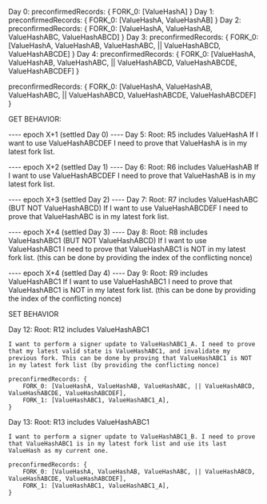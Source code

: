 Day 0:
    preconfirmedRecords: {
        FORK_0: [ValueHashA]
    }
Day 1:
    preconfirmedRecords: {
        FORK_0: [ValueHashA, ValueHashAB]
    }
Day 2:
    preconfirmedRecords: {
        FORK_0: [ValueHashA, ValueHashAB, ValueHashABC, ValueHashABCD]
    }
Day 3:
    preconfirmedRecords: {
        FORK_0: [ValueHashA, ValueHashAB, ValueHashABC, || ValueHashABCD, ValueHashABCDE]
    }
Day 4:
    preconfirmedRecords: {
        FORK_0: [ValueHashA, ValueHashAB, ValueHashABC, || ValueHashABCD, ValueHashABCDE, ValueHashABCDEF]
    }

preconfirmedRecords: {
    FORK_0: [ValueHashA, ValueHashAB, ValueHashABC, || ValueHashABCD, ValueHashABCDE, ValueHashABCDEF]
}


GET BEHAVIOR:

---- epoch X+1 (settled Day 0) ----
Day 5:
    Root: R5 includes ValueHashA
    If I want to use ValueHashABCDEF I need to prove that ValueHashA is in my latest fork list.


---- epoch X+2 (settled Day 1) ----
Day 6:
    Root: R6 includes ValueHashAB
    If I want to use ValueHashABCDEF I need to prove that ValueHashAB is in my latest fork list.


---- epoch X+3 (settled Day 2) ----
Day 7:
    Root: R7 includes ValueHashABC (BUT NOT ValueHashABCD)
    If I want to use ValueHashABCDEF I need to prove that ValueHashABC is in my latest fork list.


---- epoch X+4 (settled Day 3) ----
Day 8:
    Root: R8 includes ValueHashABC1 (BUT NOT ValueHashABCD)
    If I want to use ValueHashABC1 I need to prove that ValueHashABC1 is NOT in my latest fork list.
    (this can be done by providing the index of the conflicting nonce)


---- epoch X+4 (settled Day 4) ----
Day 9:
    Root: R9 includes ValueHashABC1
    If I want to use ValueHashABC1 I need to prove that ValueHashABC1 is NOT in my latest fork list.
    (this can be done by providing the index of the conflicting nonce)



SET BEHAVIOR


Day 12:
    Root: R12 includes ValueHashABC1
    
    I want to perform a signer update to ValueHashABC1_A. I need to prove that my latest valid state is ValueHashABC1, and invalidate my previous fork. This can be done by proving that ValueHashABC1 is NOT in my latest fork list (by providing the conflicting nonce)
    
    preconfirmedRecords: {
        FORK_0: [ValueHashA, ValueHashAB, ValueHashABC, || ValueHashABCD, ValueHashABCDE, ValueHashABCDEF],
        FORK_1: [ValueHashABC1, ValueHashABC1_A],
    }

   

Day 13:
    Root: R13 includes ValueHashABC1

    I want to perform a signer update to ValueHashABC1_B. I need to prove that ValueHashABC1 is in my latest fork list and use its last ValueHash as my current one.
    
    preconfirmedRecords: {
        FORK_0: [ValueHashA, ValueHashAB, ValueHashABC, || ValueHashABCD, ValueHashABCDE, ValueHashABCDEF],
        FORK_1: [ValueHashABC1, ValueHashABC1_A],
    }
